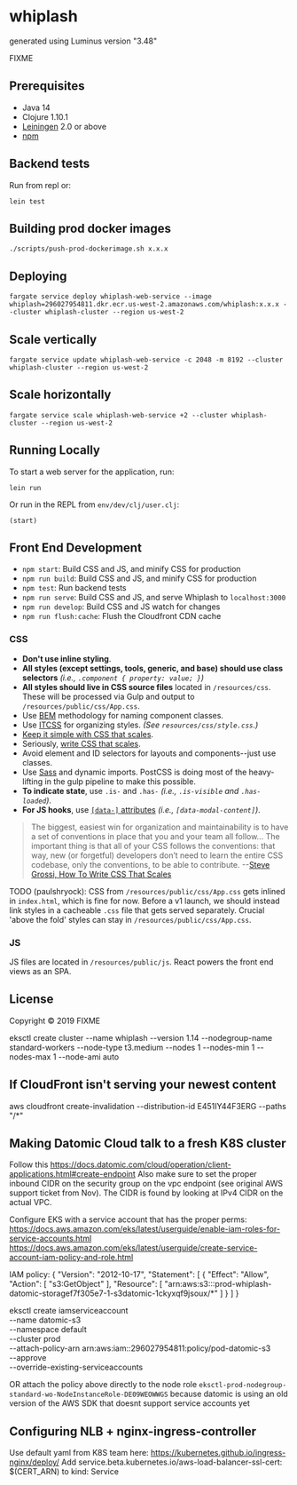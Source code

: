 # whiplash

generated using Luminus version "3.48"

FIXME

## Prerequisites
- Java 14
- Clojure 1.10.1
- [Leiningen][lein] 2.0 or above
- [npm][node]

[lein]: https://github.com/technomancy/leiningen
[node]: https://nodejs.org/en/download/

## Backend tests
Run from repl or:

    lein test

## Building prod docker images

    ./scripts/push-prod-dockerimage.sh x.x.x
    
## Deploying

    fargate service deploy whiplash-web-service --image whiplash=296027954811.dkr.ecr.us-west-2.amazonaws.com/whiplash:x.x.x --cluster whiplash-cluster --region us-west-2

## Scale vertically

    fargate service update whiplash-web-service -c 2048 -m 8192 --cluster whiplash-cluster --region us-west-2

## Scale horizontally

    fargate service scale whiplash-web-service +2 --cluster whiplash-cluster --region us-west-2

## Running Locally

To start a web server for the application, run:

    lein run 

Or run in the REPL from `env/dev/clj/user.clj`:

    (start)

## Front End Development

- `npm start`: Build CSS and JS, and minify CSS for production
- `npm run build`: Build CSS and JS, and minify CSS for production
- `npm test`: Run backend tests
- `npm run serve`: Build CSS and JS, and serve Whiplash to `localhost:3000`
- `npm run develop`: Build CSS and JS watch for changes
- `npm run flush:cache`: Flush the Cloudfront CDN cache

### CSS

- **Don't use inline styling**.
- **All styles (except settings, tools, generic, and base) should use class selectors** _(i.e., `.component { property: value; }`)_
- **All styles should live in CSS source files** located in `/resources/css`. These will be processed via Gulp and output to `/resources/public/css/App.css`.
- Use [BEM][bem] methodology for naming component classes.
- Use [ITCSS][itcss] for organizing styles. _(See `resources/css/style.css`.)_
- [Keep it simple with CSS that scales][simple-css-scales].
- Seriously, [write CSS that scales][css-scales].
- Avoid element and ID selectors for layouts and components--just use classes.
- Use [Sass][sass] and dynamic imports. PostCSS is doing most of the heavy-lifting in the gulp pipeline to make this possible.
- **To indicate state**, use `.is-` and `.has-` _(i.e., `.is-visible` and `.has-loaded`)_.
- **For JS hooks**, use [`[data-]` attributes][data-attributes] _(i.e., `[data-modal-content]`)_.

> The biggest, easiest win for organization and maintainability is to have a set of conventions in place that you and your team all follow... The important thing is that all of your CSS follows the conventions: that way, new (or forgetful) developers don’t need to learn the entire CSS codebase, only the conventions, to be able to contribute.
> --[Steve Grossi, How To Write CSS That Scales][css-scales]

TODO (paulshryock): CSS from `/resources/public/css/App.css` gets inlined in `index.html`, which is fine for now. Before a v1 launch, we should instead link styles in a cacheable `.css` file that gets served separately. Crucial 'above the fold' styles can stay in `/resources/public/css/App.css`.

### JS

JS files are located in `/resources/public/js`. React powers the front end views as an SPA.

## License

Copyright © 2019 FIXME

eksctl create cluster --name whiplash --version 1.14 --nodegroup-name standard-workers --node-type t3.medium --nodes 1 --nodes-min 1 --nodes-max 1 --node-ami auto

## If CloudFront isn't serving your newest content
aws cloudfront create-invalidation --distribution-id E451IY44F3ERG --paths "/*"

## Making Datomic Cloud talk to a fresh K8S cluster
Follow this https://docs.datomic.com/cloud/operation/client-applications.html#create-endpoint
Also make sure to set the proper inbound CIDR on the security group on the vpc endpoint (see original AWS support ticket from Nov).
The CIDR is found by looking at IPv4 CIDR on the actual VPC.

Configure EKS with a service account that has the proper perms:
https://docs.aws.amazon.com/eks/latest/userguide/enable-iam-roles-for-service-accounts.html
https://docs.aws.amazon.com/eks/latest/userguide/create-service-account-iam-policy-and-role.html

IAM policy:
{
    "Version": "2012-10-17",
    "Statement": [
        {
            "Effect": "Allow",
            "Action": [
                "s3:GetObject"
            ],
            "Resource": [
                "arn:aws:s3:::prod-whiplash-datomic-storagef7f305e7-1-s3datomic-1ckyxqf9jsoux/*"
            ]
        }
    ]
}

eksctl create iamserviceaccount \
    --name datomic-s3 \
    --namespace default \
    --cluster prod \
    --attach-policy-arn arn:aws:iam::296027954811:policy/pod-datomic-s3 \
    --approve \
    --override-existing-serviceaccounts


OR attach the policy above directly to the node role `eksctl-prod-nodegroup-standard-wo-NodeInstanceRole-DE09WEOWWGS`
because datomic is using an old version of the AWS SDK that doesnt support service accounts yet


## Configuring NLB + nginx-ingress-controller
Use default yaml from K8S team here: https://kubernetes.github.io/ingress-nginx/deploy/
Add service.beta.kubernetes.io/aws-load-balancer-ssl-cert: $(CERT_ARN) to kind: Service


[bem]: http://getbem.com/introduction/
[itcss]: https://speakerdeck.com/dafed/managing-css-projects-with-itcss
[simple-css-scales]: https://hankchizljaw.com/wrote/keeping-it-simple-with-css-that-scales/
[css-scales]: https://work.stevegrossi.com/2014/09/06/how-to-write-css-that-scales/
[sass]: https://hankchizljaw.com/wrote/keeping-it-simple-with-css-that-scales/#heading-sass-for-the-win!
[data-attributes]: https://developer.mozilla.org/en-US/docs/Web/HTML/Global_attributes/data-*

